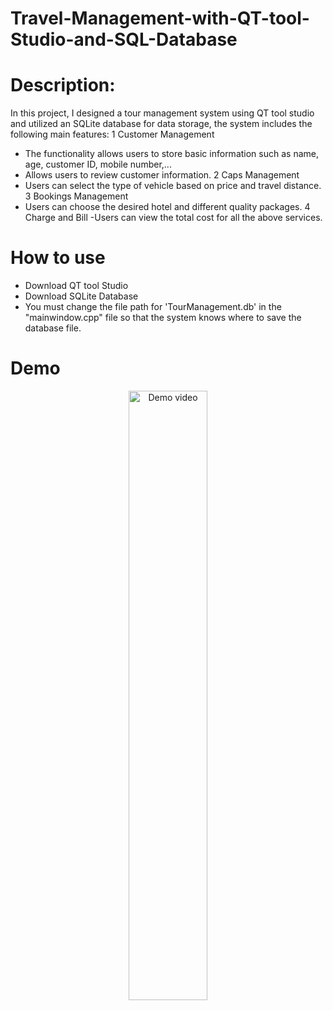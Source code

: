 # Travel-Management-with-QT-tool-Studio-and-SQL-Database
# Description:
In this project, I designed a tour management system using QT tool studio and utilized an SQLite database for data storage, the system includes the following main features:
1 Customer Management
- The functionality allows users to store basic information such as name, age, customer ID, mobile number,...
- Allows users to review customer information.
2 Caps Management
- Users can select the type of vehicle based on price and travel distance.
3 Bookings Management
- Users can choose the desired hotel and different quality packages.
4 Charge and Bill
-Users can view the total cost for all the above services.
# How to use
- Download QT tool Studio 
- Download SQLite Database
- You must change the file path for 'TourManagement.db' in the "mainwindow.cpp" file so that the system knows where to save the database file.
# Demo 
<p align="center">
  <a href="https://youtu.be/WtcG-WMJjDU">
    <img src="https://img.youtube.com/vi/WtcG-WMJjDU/0.jpg" alt="Demo video" width="50%">
  </a>
</p>
